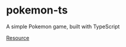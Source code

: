 # pokemon-ts
A simple Pokemon game, built with TypeScript

[Resource](https://blog.bitsrc.io/understanding-a-restful-api-using-node-js-and-typescript-6f9cede6b579)
